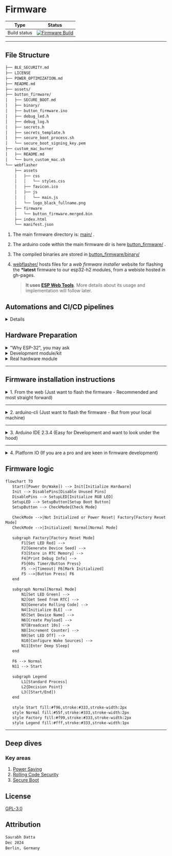 # Firmware

| Type | Status |
|------|---------|
| Build status | [![Firmware Build](https://github.com/dattasaurabh82/help-button-firmware/actions/workflows/build_main_firmware.yml/badge.svg)](https://github.com/dattasaurabh82/help-button-firmware/actions/workflows/build_main_firmware.yml) |

---

## File Structure

```txt
├── BLE_SECURITY.md
├── LICENSE
├── POWER_OPTIMIZATION.md
├── README.md
├── assets/
├── button_firmware/
│   ├── SECURE_BOOT.md
│   ├── binary/
│   ├── button_firmware.ino
│   ├── debug_led.h
│   ├── debug_log.h
│   ├── secrets.h
│   ├── secrets_template.h
│   ├── secure_boot_process.sh
│   └── secure_boot_signing_key.pem
├── custom_mac_burner
│   ├── README.md
│   └── burn_custom_mac.sh
└── webflasher
    ├── assets
    │   ├── css
    │   │   └── styles.css
    │   ├── favicon.ico
    │   ├── js
    │   │   └── main.js
    │   └── logo_black_fullname.png
    ├── firmware
    │   └── button_firmware.merged.bin
    ├── index.html
    └── manifest.json
```

1. The main firmware directory is: [main/](main/) .
2. The arduino code within the main firmware dir is here [button_firmware/](main/arduino) .
3. The compiled binaries are stored in [button_firmware/binary/](button_firmware/binary/)
4. [webflasher/](webflasher/) hosts files for a _web firmware installer_ website for flashing the __*latest__ firmware to our esp32-h2 modules, from a webiste hosted in gh-pages.

   > __It uses [ESP Web Tools](https://esphome.github.io/esp-web-tools/)__. More details about its usage and implementation will follow later.

## Automations and CI/CD pipelines

<details>
<summary> Details </summary>

1. An automation flow to  [build releases](.github/workflows/build_main_firmware.yml) from the source code as binary files, is triggered by new unique tag pushes.

> __This also commits and pushes the binaries to the repository itself in [button_firmware/binary/](button_firmware/binary/)__

```bash
git tag v0.0.x
git push -u origin v0.0.x
# Will create a new tag and a new release
```

[![](https://mermaid.ink/img/pako:eNqVVVtP2zAU_iuWERNMLaNNW2geJkG5TgxFLesDaR_c-KSxSOzIsYEO9b_PcRyaskpszUOPc873nbvzhiNBAfs4TsVLlBCp0MPFjCOEJsocDsJAFwl6IEv0_PXIPPND1G5_R1OSMkoU_BCLsJaROcxn3IILvVhKkie7DUu6KyEzoubWuvxNO-EogegJKaOMG0rg1JE2uGwQY0iBFJbaiTtD2GEWSBFBUWy8jwSP2dKynmuWUiuNRJYx1XTlqFGTvoKG1Z-WgC75M5OCZ8Ab6VknLkWhFSqrPq-8dMNbXiiSpuhMUs24QKO7W6fz3nWXk8DrGpisYb0NjJJYaobuQeTsFVJ0xxYbz5v6bYVt0wyrZK-YzF6IYd4K9_w4HEko-_UF5SLXaSkSE4ItVQKEgkQxS11A5yY7UyT-LapAC8aJXCHKpNN3TY2y3NgbkPNnFdtOvXAKksWrGl86KBxDzzSQkwy2dZ9lWrUxdN0knKJypj-0Jug0OrhkyhU56IZnlO6I5QPaq-nNCvFlbTQKetX-KIEywnj9th_-yu0imFn_NHw3enUv3HE7_HGnVtelRY-3QeVu3A2vgYNsgNG9UDsTGXs1zzVTN3rxtzcb5Fawm_WyfJecHmz2TC9SViRA54f1VqqVGQB7t5TlTP29eDBoFUqKJ_D3PM9zcvuFUZX43fy1ATPcDjSMh_8Kat4aFTiK4k_A-_voHd_Iz8FP4_8PuN-PcQtnYO41Rs11-1ZazbBKIIMZ9o1IiXya4RlfGzuilZiseIR9JTW0sBR6mWA_JmlhTtoOzwUjZkCy97c54Y9CZDXEHLH_hl-xf9zCK-yf9I9OBoPe6dAbdobHXm_dwr-teaeFgTIl5M_qQ2C_B-s_sgrwnA?type=png)](https://mermaid.live/edit#pako:eNqVVVtP2zAU_iuWERNMLaNNW2geJkG5TgxFLesDaR_c-KSxSOzIsYEO9b_PcRyaskpszUOPc873nbvzhiNBAfs4TsVLlBCp0MPFjCOEJsocDsJAFwl6IEv0_PXIPPND1G5_R1OSMkoU_BCLsJaROcxn3IILvVhKkie7DUu6KyEzoubWuvxNO-EogegJKaOMG0rg1JE2uGwQY0iBFJbaiTtD2GEWSBFBUWy8jwSP2dKynmuWUiuNRJYx1XTlqFGTvoKG1Z-WgC75M5OCZ8Ab6VknLkWhFSqrPq-8dMNbXiiSpuhMUs24QKO7W6fz3nWXk8DrGpisYb0NjJJYaobuQeTsFVJ0xxYbz5v6bYVt0wyrZK-YzF6IYd4K9_w4HEko-_UF5SLXaSkSE4ItVQKEgkQxS11A5yY7UyT-LapAC8aJXCHKpNN3TY2y3NgbkPNnFdtOvXAKksWrGl86KBxDzzSQkwy2dZ9lWrUxdN0knKJypj-0Jug0OrhkyhU56IZnlO6I5QPaq-nNCvFlbTQKetX-KIEywnj9th_-yu0imFn_NHw3enUv3HE7_HGnVtelRY-3QeVu3A2vgYNsgNG9UDsTGXs1zzVTN3rxtzcb5Fawm_WyfJecHmz2TC9SViRA54f1VqqVGQB7t5TlTP29eDBoFUqKJ_D3PM9zcvuFUZX43fy1ATPcDjSMh_8Kat4aFTiK4k_A-_voHd_Iz8FP4_8PuN-PcQtnYO41Rs11-1ZazbBKIIMZ9o1IiXya4RlfGzuilZiseIR9JTW0sBR6mWA_JmlhTtoOzwUjZkCy97c54Y9CZDXEHLH_hl-xf9zCK-yf9I9OBoPe6dAbdobHXm_dwr-teaeFgTIl5M_qQ2C_B-s_sgrwnA)

1. If the above step completes successfully, it uses the latest compiled firmware binary to update the firmware flasher website ([custom gh-pages hosting workflow](.github/workflows/pages.yml)) and deploys the Web Flasher interface to GitHub Pages. Thus, it can be triggered manually (takes the last releae tag, automatiocally) or gets trigerred automatically after a successful firmware build.

```mermaid
flowchart TD
    Start([Start]) --> Trigger{Trigger Type}
    Trigger -->|Manual| Check[Check Conditions]
    Trigger -->|After Build Workflow| Check
    
    subgraph Conditions[Condition Check]
        Check{Manual or Success?}
        Check -->|No| End([End])
        Check -->|Yes| Deploy[Deploy Process]
    end

    subgraph Deploy[Deployment Process]
        D1[Checkout Repository]
        D2[Get Latest Tag Version]
        D3[Setup GitHub Pages]
        
        subgraph Prepare[Prepare Files]
            P1[Clean firmware directory]
            P2[Create new firmware directory]
            P3[Copy latest binary]
            P1 --> P2
            P2 --> P3
        end
        
        subgraph Update[Update Files]
            U1[Update manifest.json version]
            U2[Update index.html version]
            U1 --> U2
        end
        
        D1 --> D2
        D2 --> D3
        D3 --> Prepare
        Prepare --> Update
    end
    
    Deploy --> Upload[Upload to Pages]
    Upload --> DeployPages[Deploy to GitHub Pages]
    DeployPages --> End

    style Start fill:#f66,stroke:#333,stroke-width:2px
    style End fill:#9f9,stroke:#333,stroke-width:2px
    style Deploy fill:#ccf,stroke:#333,stroke-width:2px
    style Upload fill:#55f,stroke:#333,stroke-width:2px
    style DeployPages fill:#82f,stroke:#333,stroke-width:2px
```

</details>

## Hardware Preparation

<details>
<summary>"Why ESP-32", you may ask</summary>

We have chosen [ESP32-H2-MINI-1](https://www.espressif.com/sites/default/files/documentation/esp32-h2-mini-1_mini-1u_datasheet_en.pdf) for its natural advantages:

1. The ESP family is developer-friendly, with the ESP SDK being widely supported across various frameworks like Arduino and PIO, in addition to ESP-IDF itself. This makes long-term development maintenance much easier.
2. This specific module has the lowest deep sleep power consumption in the entire ESP family (as of December 2024).
3. It is widely available and cost-effective.
4. Firmware flashing is simpler compared to previous microcontrollers, requiring no development environment. For example, web flashing capabilities mean factories can easily flash devices during mass production without setting up specific development environments.
5. It has a smaller footprint.
6. It features built-in BLE and WiFi, plus support for future protocols like Thread, making it future-proof.
7. It has all [necessary certifications](https://www.espressif.com/en/support/documents/certificates?keys=&field_product_value%5B%5D=ESP32-H2&field_product_value%5B%5D=ESP32-H2-MINI-1) for shipping radio-based consumer electronics.

</details>

<details>
<summary>Development module/kit</summary>

To test development and firmware, you can purchase [ESP32-H2-DevKitM-1](https://docs.espressif.com/projects/esp-dev-kits/en/latest/esp32h2/esp32-h2-devkitm-1/user_guide.html)

![alt text](<assets/dev module info.png>)

![alt text](assets/esp32-h2-devkitm-1-v1.2_pinlayout.png)

🛒 [Purchase link](https://amzn.eu/d/6zMkRbX)
</details>

<details>
<summary>Real hardware module</summary>

_WIP_ 

![alt text](<assets/WhatsApp Image 2025-01-21 at 09.02.57.jpeg>)

Front

![alt text](<assets/WhatsApp Image 2025-01-21 at 09.02.58.jpeg>)

Back

![alt text](<assets/programmer_assembly v60.png>)

[Tooling] With ext-programmer for mass board wake-ups. 

</details>

---

## Firmware installation instructions

<details>
<summary>1. From the web (Just want to flash the firmware - Recommended and most straight forward)</summary>

![alt text](<assets/Step 1.png>)

1.1. Go to: https://dattasaurabh82.github.io/help-button-firmware/ and click "Connect". Of course, plug in your device first.

![alt text](<assets/Step 2.png>)

1.2. Select the correct serial port/COM port (in Windows)

![alt text](<assets/Step 3.png>)

1.3. Click "Install Button Firmware". The latest firmware is always there because of our automations (mentioned above).

![alt text](<assets/Step 4.png>)

1.4. Select "Erase device" to Erase the flash and then click "Next".

![alt text](<assets/Step 5.png>)

1.5. Click "Install" to start firmware flashing.

![alt text](<assets/Step 6.png>)

1.6. Now wait and follow the prompts and watch the progress.

![alt text](<assets/Step 7.png>)

![alt text](<assets/Step 8.png>)

![alt text](<assets/Step 9.png>)

1.7. After completion, open the serial port, for now, to check.

> If there are trouble, the UI will guide you on how to troubleshoot.

</details>

---

<details>
<summary>2. arduino-cli (Just want to flash the firmware - But from your local machine)</summary>

### 2.1. Install Arduino CLI

Follow the [Instructions from here](https://arduino.github.io/arduino-cli/1.1/installation/) for your platform (Pick the latest version from the top left drop down).

### 2.2. Install ESP32 boards

```bash
# Add the ESP32 boards URL
arduino-cli config add board_manager.additional_urls https://raw.githubusercontent.com/espressif/arduino-esp32/gh-pages/package_esp32_index.json

# Update the core index
arduino-cli core update-index

# Install the ESP32 core
arduino-cli core install esp32:esp32

# Install the Adafruit neopixel library
arduino-cli lib install "Adafruit NeoPixel"
```

### 2.3. Building and uploading the firmware

#### 2.3.1. Clone this repository to your local machine.

#### 2.3.2. Navigate to the [button_firmware](button_firmware) directory.

```bash
cd button_firmware
```

#### 2.3.3. Clean and create a new binary directory

```bash
rm -rf binary
mkdir -p binary
```

#### 2.3.4. Compile the firmware

```bash
arduino-cli compile -v --fqbn esp32:esp32:esp32h2:UploadSpeed=921600,CDCOnBoot=default,FlashFreq=64,FlashMode=qio,FlashSize=4M,PartitionScheme=default,DebugLevel=none,EraseFlash=none,JTAGAdapter=default,ZigbeeMode=default --output-dir binary .

# verify
cd binary && ls -la
```

#### 2.3.5. Upload the firmware

```bash
# Assuming you are in button_firmware 
# and a binary dir exists with the compiled binaries from the previous step
arduino-cli upload -v --fqbn esp32:esp32:esp32h2:UploadSpeed=921600,CDCOnBoot=default,FlashFreq=64,FlashMode=qio,FlashSize=4M,PartitionScheme=default,DebugLevel=none,EraseFlash=none,JTAGAdapter=default,ZigbeeMode=default --port /dev/your-serial-port binary/button_firmware.ino.merged.bin
```

> `--port /dev/your-serial-port`: Specifies the serial port to which the ESP32-H2 board is connected.
>
> Replace `/dev/your-serial-port` with the actual serial port name on your system (e.g., `/dev/ttyUSB0` on Linux, `COM3` on Windows).
>
> You can find the port name by running the `arduino-cli board list` command.

#### 2.3.6. Verify the firmware

TBD
</details>

---

<details>
<summary>3. Arduino IDE 2.3.4 (Easy for Development and want to look under the hood)</summary>

#### 3.1. Prerequisites

1. Install the latest Arduino IDE (version 2.3.4 or above) for your platform.
2. Open the Arduino IDE and navigate to the Board Manager.
3. From "boards", search for "esp32" and install the "esp32 by Espressif" (latest).
4. From "libraries", search for "Adafruit Neopixel" and install the latest neopixel library.

#### 3.2. Compile & upload

3.2.1. Clone this repository to your local machine.
3.2.2. Open the [button_firmware.ino](button_firmware/button_firmware.ino) file located in the [button_firmware](main) directory.
3.2.3. In the Arduino IDE, select the following board parameters:

   ```txt
   Board: ESP32-H2-Dev Module
   Upload Speed: 921600
   CDC On Boot: Disabled
   Flash Frequency: 64MHz
   Flash Mode: QIO
   Flash Size: 4MB (32Mb)
   Partition Scheme: Default 4MB (1.2MB APP/1.5MB SPIFFS)
   Erase Flash: Disabled
   JTAG Adapter: Disabled
   Zigbee Mode: Disabled
   ```

3.2.4. Select the appropriate USB Serial port for your device (in Win, make sure you ahve "xxx" drtiver installed and then select the right COM port; on mac and linux, you can ignore).
3.2.5. Click the Upload button to flash the firmware. It will compile and upload
</details>

---

<details>
<summary>4. Platform IO (If you are a pro and are keen in firmware development)</summary>
<br>
Copy one of the partitions file from `/Users/[USER]/.platformio/packages/framework-arduinoespressif32/tools/partitions` to the `button_firmware_pio/button_firmware_pio/` (i.e. root of the pio project dir)

Copy one of the partitions file from `/Users/[USER]/.platformio/packages/framework-arduinoespressif32/tools/partitions` to the `button_firmware_pio/button_firmware_pio/partitions/`

The pio project is located here: [button_firmware_pio](button_firmware_pio)

WIP & TBD -> proper fuse settings for [platformio.ini](button_firmware_pio/platformio.ini) is ongoing here: [issues/113](https://github.com/pioarduino/platform-espressif32/issues/113)

</details>

## Firmware logic

```mermaid
flowchart TD
   Start([Power On/Wake]) --> Init[Initialize Hardware]
   Init --> DisablePins[Disable Unused Pins]
   DisablePins --> SetupLED[Initialize RGB LED]
   SetupLED --> SetupButton[Setup Boot Button]
   SetupButton --> CheckMode{Check Mode}

   CheckMode -->|Not Initialized or Power Reset| Factory[Factory Reset Mode]
   CheckMode -->|Initialized| Normal[Normal Mode]
   
   subgraph Factory[Factory Reset Mode]
       F1[Set LED Red] -->
       F2[Generate Device Seed] -->
       F3[Store in RTC Memory] -->
       F4[Print Debug Info] -->
       F5{60s Timer/Button Press}
       F5 -->|Timeout| F6[Mark Initialized]
       F5 -->|Button Press| F6
   end
   
   subgraph Normal[Normal Mode]
       N1[Set LED Green] -->
       N2[Get Seed from RTC] -->
       N3[Generate Rolling Code] -->
       N4[Initialize BLE] -->
       N5[Set Device Name] -->
       N6[Create Payload] -->
       N7[Broadcast 10s] -->
       N8[Increment Counter] -->
       N9[Set LED Off] -->
       N10[Configure Wake Sources] -->
       N11[Enter Deep Sleep]
   end
   
   F6 --> Normal
   N11 --> Start

   subgraph Legend
       L1[Standard Process]
       L2{Decision Point}
       L3([Start/End])
   end
   
   style Start fill:#f96,stroke:#333,stroke-width:2px
   style Normal fill:#55f,stroke:#333,stroke-width:2px
   style Factory fill:#f99,stroke:#333,stroke-width:2px
   style Legend fill:#fff,stroke:#333,stroke-width:1px
```

---

## Deep dives

### Key areas

1. [Power Saving](POWER_OPTIMIZATION.md)
2. [Rolling Code Security](BLE_SECURITY.md)
3. [Secure Boot](SECURE_BOOT.md)

## License

[GPL-3.0](LICENSE)

## Attribution

```txt
Saurabh Datta
Dec 2024
Berlin, Germany
```
